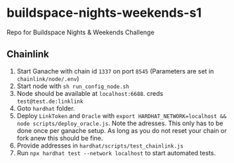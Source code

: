 # buildspace-nights-weekends-s1
Repo for Buildspace Nights &amp; Weekends Challenge

## Chainlink
1. Start Ganache with chain id `1337` on port `8545` (Parameters are set in `chainlink/node/.env`)
2. Start node with `sh run_config_node.sh`
4. Node should be available at `localhost:6688`. creds `test@test.de:linklink`
5. Goto `hardhat` folder.
6. Deploy `LinkToken` and `Oracle` with `export HARDHAT_NETWORK=localhost && node scripts/deploy_oracle.js`. Note the adresses. This only has to be done once per ganache setup. As long as you do not reset your chain or fork anew this should be fine.
7. Provide addresses in `hardhat/scripts/test_chainlink.js`
8. Run `npx hardhat test --network localhost` to start automated tests.
